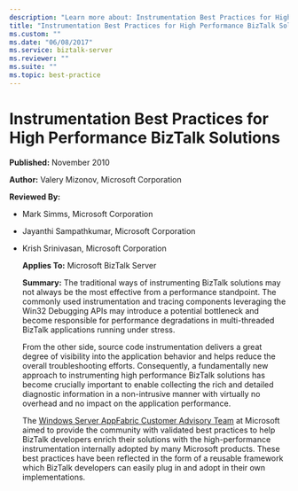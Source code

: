 ```yaml
---
description: "Learn more about: Instrumentation Best Practices for High Performance BizTalk Solutions"
title: "Instrumentation Best Practices for High Performance BizTalk Solutions"
ms.custom: ""
ms.date: "06/08/2017"
ms.service: biztalk-server
ms.reviewer: ""
ms.suite: ""
ms.topic: best-practice
---
```

# Instrumentation Best Practices for High Performance BizTalk Solutions

 **Published:** November 2010

 **Author:** Valery Mizonov, Microsoft Corporation

 **Reviewed By:**

- Mark Simms, Microsoft Corporation

- Jayanthi Sampathkumar, Microsoft Corporation

- Krish Srinivasan, Microsoft Corporation

  **Applies To:** Microsoft BizTalk Server

  **Summary:** The traditional ways of instrumenting BizTalk solutions may not always be the most effective from a performance standpoint. The commonly used instrumentation and tracing components leveraging the Win32 Debugging APIs may introduce a potential bottleneck and become responsible for performance degradations in multi-threaded BizTalk applications running under stress.

  From the other side, source code instrumentation delivers a great degree of visibility into the application behavior and helps reduce the overall troubleshooting efforts. Consequently, a fundamentally new approach to instrumenting high performance BizTalk solutions has become crucially important to enable collecting the rich and detailed diagnostic information in a non-intrusive manner with virtually no overhead and no impact on the application performance.

  The [Windows Server AppFabric Customer Advisory Team](/archive/blogs/appfabriccat/) at Microsoft aimed to provide the community with validated best practices to help BizTalk developers enrich their solutions with the high-performance instrumentation internally adopted by many Microsoft products. These best practices have been reflected in the form of a reusable framework which BizTalk developers can easily plug in and adopt in their own implementations.
